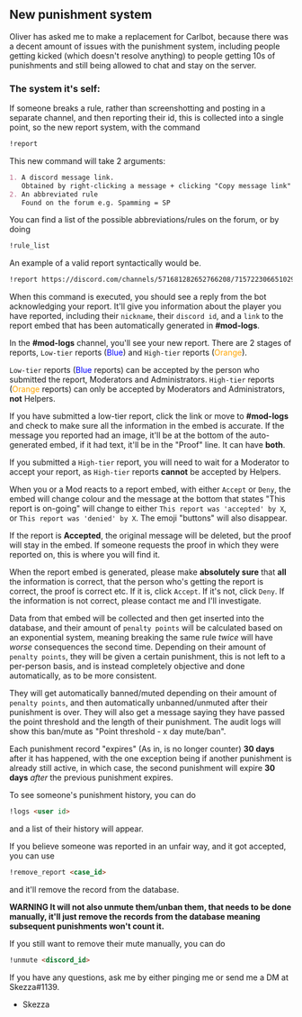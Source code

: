 ## New punishment system

Oliver has asked me to make a replacement for Carlbot, because there was a decent amount of issues with the punishment system, including people getting kicked (which doesn't resolve anything) to people getting 10s of punishments and still being allowed to chat and stay on the server.

### The system it's self:

If someone breaks a rule, rather than screenshotting and posting in a separate channel, and then reporting their id, this is collected into a single point, so the new report system, with the command 
```markdown 
!report
```
This new command will take 2 arguments:
```markdown
1. A discord message link. 
   Obtained by right-clicking a message + clicking "Copy message link"
2. An abbreviated rule
   Found on the forum e.g. Spamming = SP
```

You can find a list of the possible abbreviations/rules on the forum, or by doing
```markdown
!rule_list
```

An example of a valid report syntactically would be.

```markdown 
!report https://discord.com/channels/571681282652766208/715722306651029554/784164860484780093 SP
```

When this command is executed, you should see a reply from the bot acknowledging your report.
It'll give you information about the player you have reported, including their `nickname`, their `discord id`, and a `link` to the report embed that has been automatically generated in **#mod-logs**.

In the **#mod-logs** channel, you'll see your new report.
There are 2 stages of reports, `Low-tier` reports (<span style="color:blue">Blue</span>) and `High-tier` reports (<span style="color:orange">Orange</span>).


`Low-tier` reports (<span style="color:blue">Blue</span> reports) can be accepted by the person who submitted the report, Moderators and Administrators.
`High-tier` reports (<span style="color:orange">Orange</span> reports) can only be accepted by Moderators and Administrators, **not** Helpers.

If you have submitted a low-tier report, click the link or move to **#mod-logs** and check to make sure all the information in the embed is accurate. If the message you reported had an image, it'll be at the bottom of the auto-generated embed, if it had text, it'll be in the "Proof" line. It can have **both**.

If you submitted a `High-tier` report, you will need to wait for a Moderator to accept your report, as `High-tier` reports **cannot** be accepted by Helpers.

When you or a Mod reacts to a report embed, with either `Accept` or `Deny`, the embed will change colour and the message at the bottom that states "This report is on-going" will change to either
`This report was 'accepted' by X`, or `This report was 'denied' by X`. The emoji "buttons" will also disappear.

If the report is **Accepted**, the original message will be deleted, but the proof will stay in the embed. If someone requests the proof in which they were reported on, this is where you will find it.

When the report embed is generated, please make **absolutely sure** that **all** the information is correct, that the person who's getting the report is correct, the proof is correct etc. If it is, click `Accept`. If it's not, click `Deny`. If the information is not correct, please contact me and I'll investigate.

Data from that embed will be collected and then get inserted into the database, and their amount of `penalty points` will be calculated based on an exponential system, meaning breaking the same rule _twice_ will have _worse_ consequences the second time.
Depending on their amount of `penalty points`, they will be given a certain punishment, this is not left to a per-person basis, and is instead completely objective and done automatically, as to be more consistent.

They will get automatically banned/muted depending on their amount of `penalty points`, and then automatically unbanned/unmuted after their punishment is over. They will also get a message saying they have passed the point threshold and the length of their punishment.
The audit logs will show this ban/mute as "Point threshold - x day mute/ban".

Each punishment record "expires" (As in, is no longer counter) **30 days** after it has happened, with the one exception being if another punishment is already still active, in which
case, the second punishment will expire **30 days** _after_ the previous punishment expires.

To see someone's punishment history, you can do 
```markdown
!logs <user id> 
```
and a list of their history will appear.

If you believe someone was reported in an unfair way, and it got accepted, you can use 
```markdown
!remove_report <case_id>
```
and it'll remove the record from the database.

**WARNING It will not also unmute them/unban them, that needs to be done manually, it'll just remove the records from the database meaning subsequent punishments won't count it.**

If you still want to remove their mute manually, you can do
```markdown
!unmute <discord_id>
```

If you have any questions, ask me by either pinging me or send me a DM at Skezza#1139.

- Skezza

